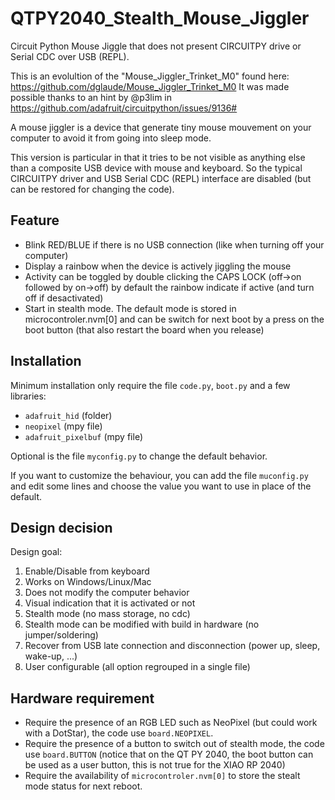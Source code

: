 # QTPY2040_Stealth_Mouse_Jiggler
Circuit Python Mouse Jiggle that does not present CIRCUITPY drive or Serial CDC over USB (REPL).

This is an evolultion of the "Mouse_Jiggler_Trinket_M0" found here: https://github.com/dglaude/Mouse_Jiggler_Trinket_M0
It was made possible thanks to an hint by @p3lim in https://github.com/adafruit/circuitpython/issues/9136#

A mouse jiggler is a device that generate tiny mouse mouvement on your computer to avoid it from going into sleep mode.

This version is particular in that it tries to be not visible as anything else than a composite USB device with mouse and keyboard. So the typical CIRCUITPY driver and USB Serial CDC (REPL) interface are disabled (but can be restored for changing the code).

## Feature

* Blink RED/BLUE if there is no USB connection (like when turning off your computer)
* Display a rainbow when the device is actively jiggling the mouse
* Activity can be toggled by double clicking the CAPS LOCK (off->on followed by on->off) by default the rainbow indicate if active (and turn off if desactivated)
* Start in stealth mode. The default mode is stored in microcontroler.nvm[0] and can be switch for next boot by a press on the boot button (that also restart the board when you release)

## Installation

Minimum installation only require the file `code.py`, `boot.py` and a few libraries:
* `adafruit_hid` (folder)
* `neopixel` (mpy file)
* `adafruit_pixelbuf` (mpy file)

Optional is the file `myconfig.py` to change the default behavior.

If you want to customize the behaviour, you can add the file  `muconfig.py` and edit some lines and choose the value you want to use in place of the default.

## Design decision

Design goal:
1) Enable/Disable from keyboard
2) Works on Windows/Linux/Mac
3) Does not modify the computer behavior
4) Visual indication that it is activated or not
5) Stealth mode (no mass storage, no cdc)
6) Stealth mode can be modified with build in hardware (no jumper/soldering)
7) Recover from USB late connection and disconnection (power up, sleep, wake-up, ...)
8) User configurable (all option regrouped in a single file)

## Hardware requirement

* Require the presence of an RGB LED such as NeoPixel (but could work with a DotStar), the code use `board.NEOPIXEL`.
* Require the presence of a button to switch out of stealth mode, the code use `board.BUTTON` (notice that on the QT PY 2040, the boot button can be used as a user button, this is not true for the XIAO RP 2040)
* Require the availability of `microcontroler.nvm[0]` to store the stealt mode status for next reboot.
